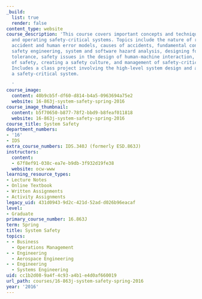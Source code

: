 ```yaml
---
_build:
  list: true
  render: false
content_type: website
course_description: 'This course covers important concepts and techniques in designing
  and operating safety-critical systems. Topics include the nature of risk, formal
  accident and human error models, causes of accidents, fundamental concepts of system
  safety engineering, system and software hazard analysis, designing for safety, fault
  tolerance, safety issues in the design of human-machine interaction, verification
  of safety, creating a safety culture, and management of safety-critical projects.
  Includes a class project involving the high-level system design and analysis of
  a safety-critical system.

  '
course_image:
  content: 40b9cb5f-df60-d814-b4a5-0963694a75e2
  website: 16-863j-system-safety-spring-2016
course_image_thumbnail:
  content: b5f70650-b877-78f2-bbd9-b8feaf011818
  website: 16-863j-system-safety-spring-2016
course_title: System Safety
department_numbers:
- '16'
- IDS
extra_course_numbers: IDS.340J (formerly ESD.863J)
instructors:
  content:
  - 67f8ef91-038c-ea7e-b9db-3f932d19fe38
  website: ocw-www
learning_resource_types:
- Lecture Notes
- Online Textbook
- Written Assignments
- Activity Assignments
legacy_uid: 431d0943-9d2c-421d-52ad-d026b96eacaf
level:
- Graduate
primary_course_number: 16.863J
term: Spring
title: System Safety
topics:
- - Business
  - Operations Management
- - Engineering
  - Aerospace Engineering
- - Engineering
  - Systems Engineering
uid: cc1b2d08-9a4f-4c93-a4b1-e4d0af660019
url_path: courses/16-863j-system-safety-spring-2016
year: '2016'
---
```

